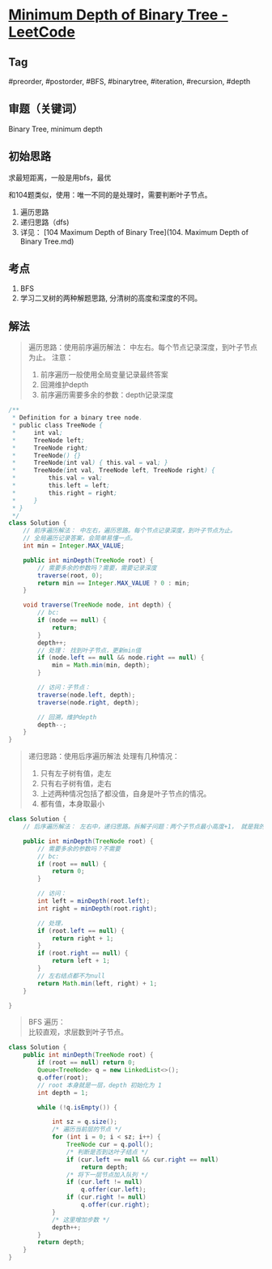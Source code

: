 # [Minimum Depth of Binary Tree - LeetCode](https://leetcode.com/problems/minimum-depth-of-binary-tree/description/)
## Tag
#preorder, #postorder, #BFS, #binarytree, #iteration, #recursion, #depth

## 审题（关键词） 
Binary Tree, minimum depth

## 初始思路  
求最短距离，一般是用bfs，最优

和104题类似，使用：唯一不同的是处理时，需要判断叶子节点。
1. 遍历思路
2. 递归思路（dfs)
3. 详见： [104 Maximum Depth of Binary Tree](104. Maximum Depth of Binary Tree.md)

## 考点  
1. BFS
2. 学习二叉树的两种解题思路, 分清树的高度和深度的不同。

## 解法  
> 遍历思路：使用前序遍历解法： 中左右。每个节点记录深度，到叶子节点为止。
> 注意：
> 1. 前序遍历一般使用全局变量记录最终答案
> 2. 回溯维护depth
> 3. 前序遍历需要多余的参数：depth记录深度
```java
/**
 * Definition for a binary tree node.
 * public class TreeNode {
 *     int val;
 *     TreeNode left;
 *     TreeNode right;
 *     TreeNode() {}
 *     TreeNode(int val) { this.val = val; }
 *     TreeNode(int val, TreeNode left, TreeNode right) {
 *         this.val = val;
 *         this.left = left;
 *         this.right = right;
 *     }
 * }
 */
class Solution {
    // 前序遍历解法： 中左右，遍历思路。每个节点记录深度，到叶子节点为止。
    // 全局遍历记录答案，会简单易懂一点。
    int min = Integer.MAX_VALUE;

    public int minDepth(TreeNode root) {
        // 需要多余的参数吗？需要，需要记录深度
        traverse(root, 0);
        return min == Integer.MAX_VALUE ? 0 : min;
    }

    void traverse(TreeNode node, int depth) {
        // bc:
        if (node == null) {
            return;
        }
        depth++;
        // 处理： 找到叶子节点，更新min值
        if (node.left == null && node.right == null) {
            min = Math.min(min, depth);
        }

        // 访问：子节点：
        traverse(node.left, depth);
        traverse(node.right, depth);

        // 回溯，维护depth
        depth--;
    }
}
```
> 递归思路：使用后序遍历解法
> 处理有几种情况：
> 1. 只有左子树有值，走左
> 2. 只有右子树有值，走右
> 3. 上述两种情况包括了都没值，自身是叶子节点的情况。
> 3. 都有值，本身取最小
```java
class Solution {
    // 后序遍历解法： 左右中，递归思路。拆解子问题：两个子节点最小高度+1， 就是我的最小高度

    public int minDepth(TreeNode root) {
        // 需要多余的参数吗？不需要
        // bc:
        if (root == null) {
            return 0;
        }

        // 访问：
        int left = minDepth(root.left);
        int right = minDepth(root.right);

        // 处理，
        if (root.left == null) {
            return right + 1;
        }
        if (root.right == null) {
            return left + 1;
        }
        // 左右结点都不为null
        return Math.min(left, right) + 1;
    }

}
```

> BFS 遍历：  
> 比较直观，求层数到叶子节点。
```java
class Solution {
    public int minDepth(TreeNode root) {
        if (root == null) return 0;
        Queue<TreeNode> q = new LinkedList<>();
        q.offer(root);
        // root 本身就是一层，depth 初始化为 1
        int depth = 1;

        while (!q.isEmpty()) {

            int sz = q.size();
            /* 遍历当前层的节点 */
            for (int i = 0; i < sz; i++) {
                TreeNode cur = q.poll();
                /* 判断是否到达叶子结点 */
                if (cur.left == null && cur.right == null)
                    return depth;
                /* 将下一层节点加入队列 */
                if (cur.left != null)
                    q.offer(cur.left);
                if (cur.right != null)
                    q.offer(cur.right);
            }
            /* 这里增加步数 */
            depth++;
        }
        return depth;
    }
}
 ```
